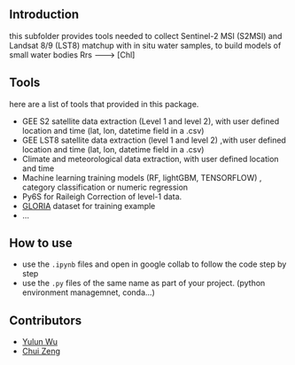 ## Introduction
this subfolder provides tools needed to collect Sentinel-2 MSI (S2MSI) and Landsat 8/9 (LST8) matchup with in situ water samples, to build models of small water bodies Rrs ---> [Chl]

## Tools
here are a list of tools that provided in this package.

-	GEE S2 satellite data extraction (Level 1 and level 2), with user defined location and time (lat, lon, datetime field in a .csv)
-	GEE LST8 satellite data extraction (level 1 and level 2) ,with user defined location and time (lat, lon, datetime field in a .csv)
-	Climate and meteorological data extraction, with user defined location and time   
-	Machine learning training models (RF, lightGBM, TENSORFLOW) , category classification or numeric regression
-	Py6S for Raileigh Correction of level-1 data.
-	[GLORIA](https://www.nature.com/articles/s41597-023-01973-y) dataset for training example
-	 ...


## How to use

- use the `.ipynb` files and open in google collab to follow the code step by step
- use the `.py` files of the same name as part of your project. (python environment managemnet, conda...)

## Contributors
- [Yulun Wu ](Yulun.Wu@uottawa.ca)
- [Chui Zeng](chqzeng@gmail.com)
